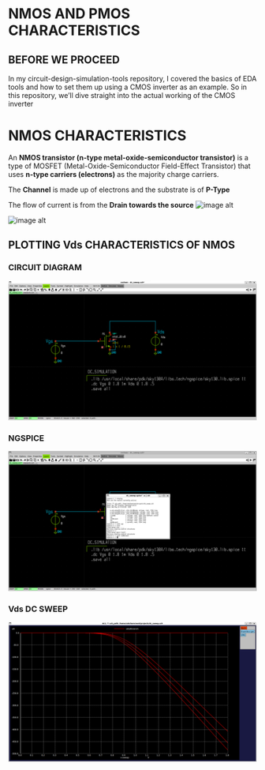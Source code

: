 # NMOS AND PMOS CHARACTERISTICS

## BEFORE WE PROCEED
In my circuit-design-simulation-tools repository, I covered the basics of EDA tools and how to set them up using a CMOS inverter as an example. So in this repository, we’ll dive straight into the actual working of the CMOS inverter


# NMOS CHARACTERISTICS
An **NMOS transistor (n-type metal-oxide-semiconductor transistor)** is a type of MOSFET (Metal-Oxide-Semiconductor Field-Effect Transistor) that uses **n-type carriers (electrons)** as the majority charge carriers.

The **Channel** is made up of electrons and the substrate is of **P-Type** 

The flow of current is from the **Drain towards the source**
![image alt](https://www.censtry.com/files/ueditor/image/20240131/6384228715111282221516252.png)

![image alt](https://encrypted-tbn0.gstatic.com/images?q=tbn:ANd9GcQ09uWkCK_FGyIydn89HTp6dpdWlScXAzbCNw&s)


## PLOTTING Vds CHARACTERISTICS OF NMOS

### CIRCUIT DIAGRAM
![image alt](https://github.com/saksham19rawat/NMOS-PMOS-CHARACTERISTICS/blob/main/project%20work/Screenshot%202025-05-21%20123336.png?raw=true)

### NGSPICE
![image alt](https://github.com/saksham19rawat/NMOS-PMOS-CHARACTERISTICS/blob/main/project%20work/Screenshot%202025-05-21%20123412.png?raw=true)

### Vds DC SWEEP
![image alt](https://github.com/saksham19rawat/NMOS-PMOS-CHARACTERISTICS/blob/main/project%20work/Screenshot%202025-05-21%20123350.png?raw=true)




